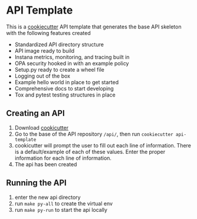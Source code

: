 # API Template

This is a [cookiecutter](https://cookiecutter.readthedocs.io/en/1.7.2/) API template that generates the base API skeleton with the following features created

* Standardized API directory structure
* API image ready to build
* Instana metrics, monitoring, and tracing built in
* OPA security hooked in with an example policy
* Setup.py ready to create a wheel file
* Logging out of the box
* Example hello world in place to get started
* Comprehensive docs to start developing
* Tox and pytest testing structures in place

## Creating an API

1. Download [cookicutter](https://cookiecutter.readthedocs.io/en/1.7.2/installation.html)
2. Go to the base of the API repository `/api/`, then run `cookiecutter api-template`
3. cookicutter will prompt the user to fill out each line of information. There is a default/example of each of these values. Enter the proper information for each 
line of information.
4. The api has been created


## Running the API

1. enter the new api directory
2. run `make py-all` to create the virtual env
3. run `make py-run` to start the api locally 
